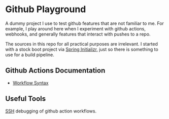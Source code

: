 # Github Playground
A dummy project I use to test github features that are not familiar to me. For example, I play around here when I experiment with github 
actions, webhooks, and generally features that interact with pushes to a repo.

The sources in this repo for all practical purposes are irrelevant. I started with a stock boot 
project via [Spring Initializr](https://start.spring.io/), just so there is something to use for 
a build pipeline.

## Github Actions Documentation
- [Workflow Syntax](https://help.github.com/en/actions/reference/workflow-syntax-for-github-actions)


## Useful Tools
[SSH](https://github.com/marketplace/actions/debugging-with-tmate) debugging of github action workflows.
